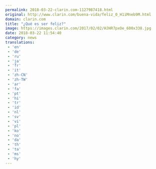 ```yaml
---
permalink: 2018-03-22-clarin.com-1127987418.html
original: http://www.clarin.com/buena-vida/feliz_0_H1iMneb9M.html
domain: clarin.com
title: "¿Qué es ser feliz?"
image: https://images.clarin.com/2017/02/02/HJHR7pxOe_600x338.jpg
date: 2018-03-22 11:54:40
category: news
translations: 
 - 'en'
 - 'de'
 - 'ru'
 - 'ja'
 - 'fr'
 - 'it'
 - 'zh-CN'
 - 'zh-TW'
 - 'ar'
 - 'fa'
 - 'pt'
 - 'hi'
 - 'tr'
 - 'id'
 - 'nl'
 - 'sv'
 - 'vi'
 - 'pl'
 - 'ko'
 - 'no'
 - 'da'
 - 'th'
 - 'ta'
 - 'ms'
 - 'hy'
---
```


